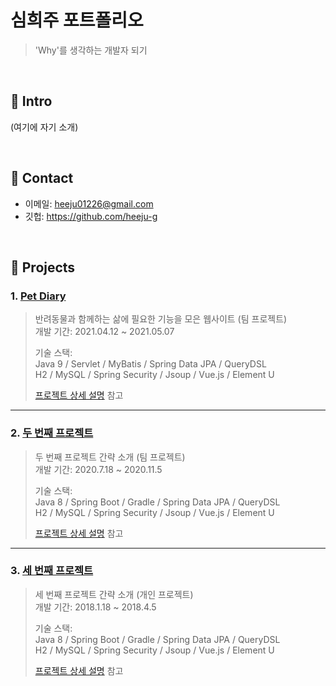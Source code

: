 # 심희주 포트폴리오
>'Why'를 생각하는 개발자 되기

</br>

## :pushpin: Intro
(여기에 자기 소개)

</br>

## :pushpin: Contact
- 이메일: heeju01226@gmail.com
- 깃헙: https://github.com/heeju-g

</br>

## :pushpin: Projects
### 1. [Pet Diary](https://github.com/heeju-g/2021.05.07_PetDiary_mybatis_servlet)
>반려동물과 함께하는 삶에 필요한 기능을 모은 웹사이트 (팀 프로젝트)  
>개발 기간: 2021.04.12 ~ 2021.05.07
>  
>기술 스택:  
>Java 9 / Servlet / MyBatis / Spring Data JPA / QueryDSL  
>H2 / MySQL / Spring Security / Jsoup / Vue.js / Element U  
>  
>[프로젝트 상세 설명](https://github.com/heeju-g/2021.05.07_PetDiary_mybatis_servlet) 참고

---

### 2. [두 번째 프로젝트]()
>두 번째 프로젝트 간략 소개  (팀 프로젝트)  
>개발 기간: 2020.7.18 ~ 2020.11.5  
>  
>기술 스택:  
>Java 8 / Spring Boot / Gradle / Spring Data JPA / QueryDSL  
>H2 / MySQL / Spring Security / Jsoup / Vue.js / Element U  
>  
>[프로젝트 상세 설명](https://github.com/Integerous/goQuality) 참고

---

### 3. [세 번째 프로젝트]()
>세 번째 프로젝트 간략 소개  (개인 프로젝트)  
>개발 기간: 2018.1.18 ~ 2018.4.5  
>  
>기술 스택:  
>Java 8 / Spring Boot / Gradle / Spring Data JPA / QueryDSL  
>H2 / MySQL / Spring Security / Jsoup / Vue.js / Element U  
>  
>[프로젝트 상세 설명](https://github.com/Integerous/goQuality) 참고
